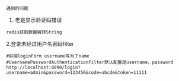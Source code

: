 `遇到的问题`

1. 老是显示验证码错误

```
redis获取数据强转String
```

2.登录未经过用户名密码filter

```
#前端loginForm username写为了name
#UsernamePasswordAuthenticationFilter默认配置是username，password
http://localhost:8090/login?
username=admin&password=123456&code=abcde&token=11111
```